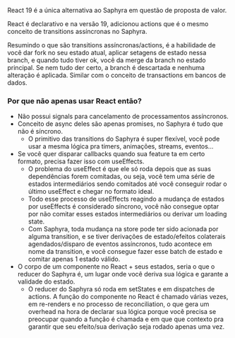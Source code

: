React 19 é a única alternativa ao Saphyra em questão de proposta de valor.

React é declarativo e na versão 19, adicionou actions que é o mesmo conceito de transitions assíncronas no Saphyra.

Resumindo o que são transitions assíncronas/actions, é a habilidade de você dar fork no seu estado atual, aplicar setagens de estado nessa branch, e quando tudo tiver ok, você da merge da branch no estado principal. Se nem tudo der certo, a branch é descartada e nenhuma alteração é aplicada. Similar com o conceito de transactions em bancos de dados.


### Por que não apenas usar React então?
- Não possui signals para cancelamento de processamentos assíncronos.
- Conceito de async deles são apenas promises, no Saphyra é tudo que não é síncrono.
  - O primitivo das transitions do Saphyra é super flexível, você pode usar a mesma lógica pra timers, animações, streams, eventos...
- Se você quer disparar callbacks quando sua feature ta em certo formato, precisa fazer isso com useEffects.
  - O problema do useEffect é que ele só roda depois que as suas dependências forem comitadas, ou seja, você tem uma série de estados intermediários sendo comitados até você conseguir rodar o último useEffect e chegar no formato ideal.
  - Todo esse processo de useEffects reagindo a mudança de estados por useEffects é considerado síncrono, você não consegue optar por não comitar esses estados intermediários ou derivar um loading state.
  - Com Saphyra, toda mudança na store pode ter sido acionada por alguma transition, e se tiver derivações de estado/efeitos colaterais agendados/disparo de eventos assíncronos, tudo acontece em nome da transition, e você consegue fazer esse batch de estado e comitar apenas 1 estado válido.
- O corpo de um componente no React + seus estados, seria o que o reducer do Saphyra é, um lugar onde você deriva sua lógica e garante a validade do estado.
  - O reducer do Saphyra só roda em setStates e em dispatches de actions. A função do componente no React é chamado várias vezes, em re-renders e no processo de reconciliation, o que gera um overhead na hora de declarar sua lógica porque você precisa se preocupar quando a função é chamada e em que que contexto pra garantir que seu efeito/sua derivação seja rodado apenas uma vez.

